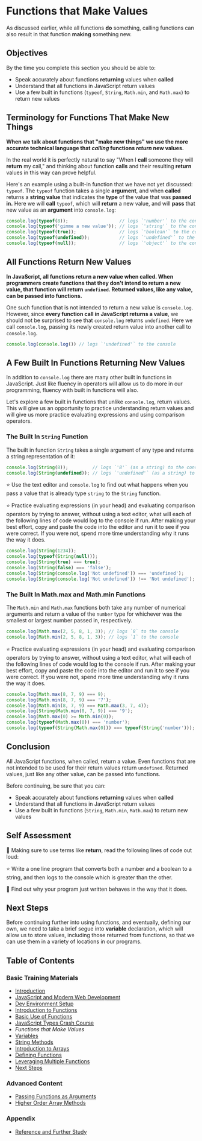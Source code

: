 # Functions that Make Values

As discussed earlier, while all functions **do** something, calling functions can also result in that function **making** something new.

## Objectives

By the time you complete this section you should be able to:

- Speak accurately about functions **returning** values when **called**
- Understand that all functions in JavaScript return values
- Use a few built in functions (`typeof`, `String`, `Math.min`, and `Math.max`) to return new values

## Terminology for Functions That Make New Things

**When we talk about functions that "make new things" we use the more accurate technical language that _calling_ functions _return_ new values.**

In the real world it is perfectly natural to say "When I **call** someone they will **return** my call," and thinking about function **calls** and their resulting **return** values in this way can prove helpful.

Here's an example using a built-in function that we have not yet discussed: `typeof`. The `typeof` function takes a single **argument**, and when **called** returns a **string value** that indicates the **type** of the value that was **passed in.** Here we will **call** `typeof`, which will **return** a new value, and will **pass** that new value as an **argument** into `console.log`:

```javascript
console.log(typeof(8));                   // logs `'number'` to the console
console.log(typeof('gimme a new value')); // logs `'string'` to the console
console.log(typeof(true));                // logs `'boolean'` to the console
console.log(typeof(undefined));           // logs `'undefined'` to the console
console.log(typeof(null));                // logs `'object'` to the console
```

## All Functions Return New Values

**In JavaScript, all functions return a new value when called. When programmers create functions that they don't intend to return a new value, that function will return `undefined`. Returned values, like any value, can be passed into functions.**

One such function that is not intended to return a new value is `console.log`. However, since **every function call in JavaScript returns a value**, we should not be surprised to see that `console.log` returns `undefined`. Here we call `console.log`, passing its newly created return value into another call to `console.log`.

```javascript
console.log(console.log()) // logs `'undefined'` to the console
```

## A Few Built In Functions Returning New Values

In addition to `console.log` there are many other built in functions in JavaScript. Just like fluency in operators will allow us to do more in our programming, fluency with built in functions will also.

Let's explore a few built in functions that unlike `console.log`, return values. This will give us an opportunity to practice understanding return values and will give us more practice evaluating expressions and using comparison operators.

### The Built In `String` Function

The built in function `String` takes a single argument of any type and returns a string representation of it:

```javascript
console.log(String(8));         // logs `'8'` (as a string) to the console
console.log(String(undefined)); // logs `'undefined'` (as a string) to the console
```

:star: Use the text editor and `console.log` to find out what happens when you pass a value that is already type `string` to the `String` function.

:star: Practice evaluating expressions (in your head) and evaluating comparison operators by trying to answer, without using a text editor, what will each of the following lines of code would log to the console if run. After making your best effort, copy and paste the code into the editor and run it to see if you were correct. If you were not, spend more time understanding why it runs the way it does.

```javascript
console.log(String(1234));
console.log(typeof(String(null)));
console.log(String(true) === true);
console.log(String(false) === 'false');
console.log(String(console.log('Not undefined')) === 'undefined');
console.log(String(console.log('Not undefined')) !== 'Not undefined');
```

### The Built In Math.max and Math.min Functions

The `Math.min` and `Math.max` functions both take any number of numerical arguments and return a value of the `number` type for whichever was the smallest or largest number passed in, respectively.

```javascript
console.log(Math.max(2, 5, 8, 1, 3)); // logs `8` to the console
console.log(Math.min(2, 5, 8, 1, 3)); // logs `1` to the console
```

:star: Practice evaluating expressions (in your head) and evaluating comparison operators by trying to answer, without using a text editor, what will each of the following lines of code would log to the console if run. After making your best effort, copy and paste the code into the editor and run it to see if you were correct. If you were not, spend more time understanding why it runs the way it does.

```javascript
console.log(Math.max(8, 7, 9) === 9);
console.log(Math.min(8, 7, 9) === '7');
console.log(Math.min(8, 7, 9) === Math.max(3, 7, 4));
console.log(String(Math.min(8, 7, 9)) === '9');
console.log(Math.max(0) >= Math.min(0));
console.log(typeof(Math.max(0)) === 'number');
console.log(typeof(String(Math.max(0))) === typeof(String('number')));
```

## Conclusion

All JavaScript functions, when called, return a value. Even functions that are not intended to be used for their return values return `undefined`. Returned values, just like any other value, can be passed into functions.

Before continuing, be sure that you can:

- Speak accurately about functions **returning** values when **called**
- Understand that all functions in JavaScript return values
- Use a few built in functions (`String`, `Math.min`, `Math.max`) to return new values

## Self Assessment

:speak_no_evil: Making sure to use terms like **return**, read the following lines of code out loud:

:star: Write a one line program that converts both a number and a boolean to a string, and then logs to the console which is greater than the other.

:star2: Find out why your program just written behaves in the way that it does.

## Next Steps

Before continuing further into using functions, and eventually, defining our own, we need to take a brief segue into **variable** declaration, which will allow us to store values, including those returned from functions, so that we can use them in a variety of locations in our programs.

## Table of Contents

### Basic Training Materials

- [Introduction](../README.md)
- [JavaScript and Modern Web Development](modern_web_development.md)
- [Dev Environment Setup](setup.md)
- [Introduction to Functions](intro_to_javascript_functions.md)
- [Basic Use of Functions](basic_use_of_functions.md)
- [JavaScript Types Crash Course](type_crash_course.md)
- *Functions that Make Values*
- [Variables](variables.md)
- [String Methods](string_methods.md)
- [Introduction to Arrays](intro_to_arrays.md)
- [Defining Functions](defining_functions.md)
- [Leveraging Multiple Functions](leveraging_multiple_functions.md)
- [Next Steps](next_steps.md)

### Advanced Content

- [Passing Functions as Arguments](passing_functions_as_arguments.md)
- [Higher Order Array Methods](higher_order_array_methods.md)

### Appendix

- [Reference and Further Study](reference.md)
